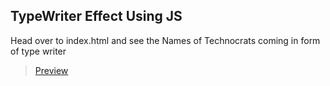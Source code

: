## TypeWriter Effect Using JS

Head over to index.html and see the Names of Technocrats coming in form of type writer

> [Preview](https://shivanshuman021.github.io/Technocrats-HacktoberFest/JavaScript_-_HTML_-_CSS/TypeWriter_Feature/index.html)
